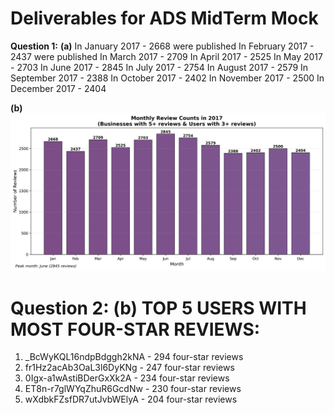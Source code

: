 # Deliverables for ADS MidTerm Mock

**Question 1:**
**(a)** In January 2017 - 2668 were published 
        In February 2017 - 2437 were published
        In March 2017 - 2709
        In April 2017 - 2525
        In May 2017 - 2703
        In June 2017 - 2845 
        In July 2017 - 2754
        In August 2017 - 2579
        In September 2017 - 2388
        In October 2017 - 2402
        In November 2017 - 2500
        In December 2017 - 2404

**(b)** 
![2017 Monthly Reviews](./2017_monthly_reviews.png)

**Question 2:**
**(b)**
TOP 5 USERS WITH MOST FOUR-STAR REVIEWS:
==================================================
1. _BcWyKQL16ndpBdggh2kNA - 294 four-star reviews
2. fr1Hz2acAb3OaL3l6DyKNg - 247 four-star reviews
3. 0Igx-a1wAstiBDerGxXk2A - 234 four-star reviews
4. ET8n-r7glWYqZhuR6GcdNw - 230 four-star reviews
5. wXdbkFZsfDR7utJvbWElyA - 204 four-star reviews
        
